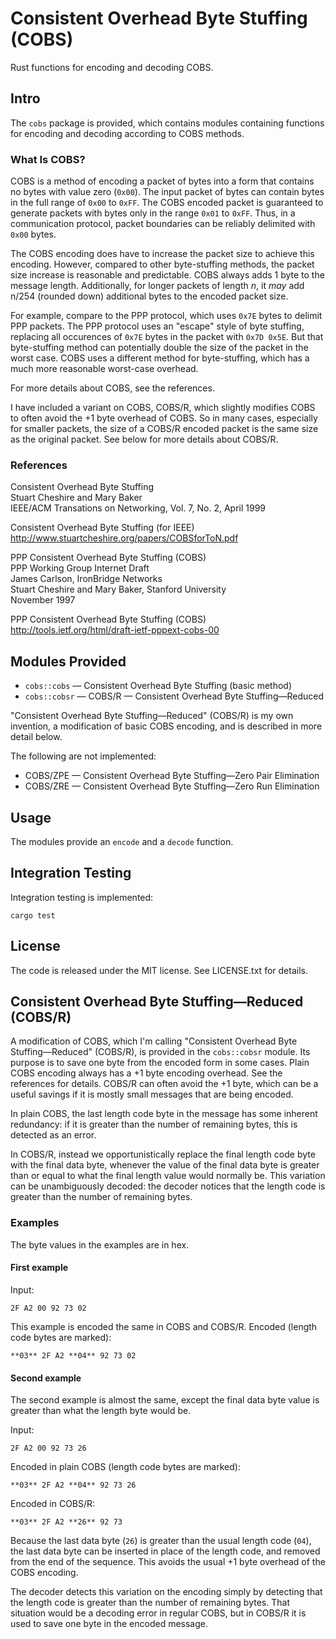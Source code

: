 # Consistent Overhead Byte Stuffing (COBS)

Rust functions for encoding and decoding COBS.

## Intro

The `cobs` package is provided, which contains modules containing functions
for encoding and decoding according to COBS methods.


### What Is COBS?

COBS is a method of encoding a packet of bytes into a form that contains no
bytes with value zero (`0x00`). The input packet of bytes can contain bytes
in the full range of `0x00` to `0xFF`. The COBS encoded packet is guaranteed to
generate packets with bytes only in the range `0x01` to `0xFF`. Thus, in a
communication protocol, packet boundaries can be reliably delimited with `0x00`
bytes.

The COBS encoding does have to increase the packet size to achieve this
encoding. However, compared to other byte-stuffing methods, the packet size
increase is reasonable and predictable. COBS always adds 1 byte to the
message length. Additionally, for longer packets of length *n*, it *may* add
n/254 (rounded down) additional bytes to the encoded packet size.

For example, compare to the PPP protocol, which uses `0x7E` bytes to delimit
PPP packets. The PPP protocol uses an "escape" style of byte stuffing,
replacing all occurences of `0x7E` bytes in the packet with `0x7D 0x5E`. But
that byte-stuffing method can potentially double the size of the packet in the
worst case. COBS uses a different method for byte-stuffing, which has a much
more reasonable worst-case overhead.

For more details about COBS, see the references.

I have included a variant on COBS, COBS/R, which slightly modifies COBS to
often avoid the +1 byte overhead of COBS. So in many cases, especially for
smaller packets, the size of a COBS/R encoded packet is the same size as the
original packet. See below for more details about COBS/R.

### References

Consistent Overhead Byte Stuffing  
Stuart Cheshire and Mary Baker  
IEEE/ACM Transations on Networking, Vol. 7, No. 2, April 1999

Consistent Overhead Byte Stuffing (for IEEE)  
http://www.stuartcheshire.org/papers/COBSforToN.pdf

PPP Consistent Overhead Byte Stuffing (COBS)  
PPP Working Group Internet Draft  
James Carlson, IronBridge Networks  
Stuart Cheshire and Mary Baker, Stanford University  
November 1997

PPP Consistent Overhead Byte Stuffing (COBS)  
http://tools.ietf.org/html/draft-ietf-pppext-cobs-00


## Modules Provided

* `cobs::cobs` — Consistent Overhead Byte Stuffing (basic method)
* `cobs::cobsr` — COBS/R — Consistent Overhead Byte Stuffing—Reduced

"Consistent Overhead Byte Stuffing—Reduced" (COBS/R) is my own invention,
a modification of basic COBS encoding, and is described in more detail below.

The following are not implemented:

* COBS/ZPE — Consistent Overhead Byte Stuffing—Zero Pair Elimination
* COBS/ZRE — Consistent Overhead Byte Stuffing—Zero Run Elimination

## Usage

The modules provide an `encode` and a `decode` function.

## Integration Testing

Integration testing is implemented:

    cargo test

## License

The code is released under the MIT license. See LICENSE.txt for details.

## Consistent Overhead Byte Stuffing—Reduced (COBS/R)

A modification of COBS, which I'm calling "Consistent Overhead Byte
Stuffing—Reduced" (COBS/R), is provided in the `cobs::cobsr` module. Its
purpose is to save one byte from the encoded form in some cases. Plain COBS
encoding always has a +1 byte encoding overhead. See the references for
details. COBS/R can often avoid the +1 byte, which can be a useful
savings if it is mostly small messages that are being encoded.

In plain COBS, the last length code byte in the message has some inherent
redundancy: if it is greater than the number of remaining bytes, this is
detected as an error.

In COBS/R, instead we opportunistically replace the final length code byte with
the final data byte, whenever the value of the final data byte is greater than
or equal to what the final length value would normally be. This variation can be
unambiguously decoded: the decoder notices that the length code is greater than
the number of remaining bytes.

### Examples

The byte values in the examples are in hex.

#### First example

Input:

    2F A2 00 92 73 02

This example is encoded the same in COBS and COBS/R. Encoded (length code bytes
are marked):

    **03** 2F A2 **04** 92 73 02

#### Second example

The second example is almost the same, except the final data byte value is
greater than what the length byte would be.

Input:

    2F A2 00 92 73 26

Encoded in plain COBS (length code bytes are marked):

    **03** 2F A2 **04** 92 73 26

Encoded in COBS/R:

    **03** 2F A2 **26** 92 73

Because the last data byte (`26`) is greater than the usual length code
(`04`), the last data byte can be inserted in place of the length code, and
removed from the end of the sequence. This avoids the usual +1 byte overhead of
the COBS encoding.

The decoder detects this variation on the encoding simply by detecting that the
length code is greater than the number of remaining bytes. That situation would
be a decoding error in regular COBS, but in COBS/R it is used to save one byte
in the encoded message.
